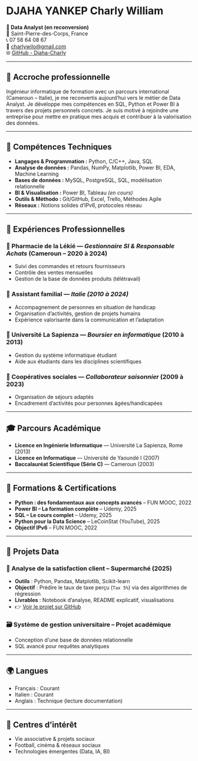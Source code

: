 # DJAHA YANKEP Charly William

**🎯 Data Analyst (en reconversion)**  
📍 Saint-Pierre-des-Corps, France  
📞 07 58 64 08 67  
📧 charlywilo@gmail.com  
🌐 [GitHub - Djaha-Charly](https://github.com/Djaha-Charly)

---

## 🧠 Accroche professionnelle

Ingénieur informatique de formation avec un parcours international (Cameroun – Italie), je me reconvertis aujourd’hui vers le métier de Data Analyst. Je développe mes compétences en SQL, Python et Power BI à travers des projets personnels concrets. Je suis motivé à rejoindre une entreprise pour mettre en pratique mes acquis et contribuer à la valorisation des données.

---

## 🧩 Compétences Techniques

- **Langages & Programmation :** Python, C/C++, Java, SQL  
- **Analyse de données :** Pandas, NumPy, Matplotlib, Power BI, EDA, Machine Learning  
- **Bases de données :** MySQL, PostgreSQL, SQL, modélisation relationnelle  
- **BI & Visualisation :** Power BI, Tableau *(en cours)*  
- **Outils & Méthodo :** Git/GitHub, Excel, Trello, Méthodes Agile  
- **Réseaux :** Notions solides d’IPv6, protocoles réseau

---

## 💼 Expériences Professionnelles

### 📌 Pharmacie de la Lékié — *Gestionnaire SI & Responsable Achats* (Cameroun – 2020 à 2024)
- Suivi des commandes et retours fournisseurs  
- Contrôle des ventes mensuelles  
- Gestion de la base de données produits (télétravail)

### 📌 Assistant familial — *Italie (2010 à 2024)*
- Accompagnement de personnes en situation de handicap  
- Organisation d’activités, gestion de projets humains  
- Expérience valorisante dans la communication et l’adaptation

### 📌 Université La Sapienza — *Boursier en informatique* (2010 à 2013)
- Gestion du système informatique étudiant  
- Aide aux étudiants dans les disciplines scientifiques

### 📌 Coopératives sociales — *Collaborateur saisonnier* (2009 à 2023)
- Organisation de séjours adaptés  
- Encadrement d’activités pour personnes âgées/handicapées

---

## 🎓 Parcours Académique

- **Licence en Ingénierie Informatique** — Université La Sapienza, Rome (2013)  
- **Licence en Informatique** — Université de Yaoundé I (2007)  
- **Baccalauréat Scientifique (Série C)** — Cameroun (2003)

---

## 📘 Formations & Certifications

- **Python : des fondamentaux aux concepts avancés** – FUN MOOC, 2022  
- **Power BI – La formation complète** – Udemy, 2025  
- **SQL – Le cours complet** – Udemy, 2025  
- **Python pour la Data Science** – LeCoinStat (YouTube), 2025  
- **Objectif IPv6** – FUN MOOC, 2022

---

## 🧪 Projets Data

### 🛒 Analyse de la satisfaction client – Supermarché (2025)
- **Outils** : Python, Pandas, Matplotlib, Scikit-learn  
- **Objectif** : Prédire le taux de taxe perçu (`Tax 5%`) via des algorithmes de régression  
- **Livrables** : Notebook d’analyse, README explicatif, visualisations  
- 👉 [Voir le projet sur GitHub](https://github.com/Djaha-Charly/Analyse-des-ventes-en-supermarch-avec-Machine-Learning)

### 🗃️ Système de gestion universitaire – Projet académique
- Conception d'une base de données relationnelle  
- SQL avancé pour requêtes analytiques  

---

## 🌍 Langues

- Français : Courant  
- Italien : Courant  
- Anglais : Technique (lecture documentation)

---

## 💬 Centres d’intérêt

- Vie associative & projets sociaux  
- Football, cinéma & réseaux sociaux  
- Technologies émergentes (Data, IA, BI)
